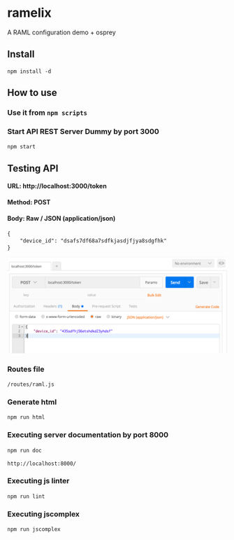 # ramelix
A RAML configuration demo + osprey

## Install

```
npm install -d
```

## How to use

### Use it from `npm scripts`

### Start API REST Server Dummy by port 3000

```
npm start
```

## Testing API

#### URL: http://localhost:3000/token
#### Method: POST
#### Body: Raw / JSON (application/json)

```
{
    "device_id": "dsafs7df68a7sdfkjasdjfjya8sdgfhk"
}
```

![post token](docs/images/token.png)


### Routes file
```
/routes/raml.js
```

### Generate html

```
npm run html
```

### Executing server documentation by port 8000

```
npm run doc
```

```
http://localhost:8000/
```

### Executing js linter

```
npm run lint
```

### Executing jscomplex

```
npm run jscomplex
```
